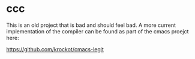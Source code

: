ccc
===

This is an old project that is bad and should feel bad. A more current implementation
of the compiler can be found as part of the cmacs proejct here:

https://github.com/krockot/cmacs-legit

